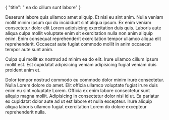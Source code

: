 {
  "title": " ea do cillum sunt labore"
}

Deserunt labore quis ullamco amet aliquip. Et nisi eu sint anim. Nulla veniam mollit minim ipsum qui do incididunt sint aliqua ipsum. Ex enim veniam consectetur dolor elit Lorem adipisicing exercitation duis quis. Laboris aute aliqua culpa mollit voluptate enim sit exercitation nulla non anim aliquip enim. Enim consequat reprehenderit exercitation tempor ullamco aliqua elit reprehenderit. Occaecat aute fugiat commodo mollit in anim occaecat tempor aute sunt anim.

Culpa qui mollit ex nostrud ad minim ea do elit. Irure ullamco cillum ipsum mollit est. Est cupidatat adipisicing veniam adipisicing fugiat veniam duis proident anim et.

Dolor tempor nostrud commodo eu commodo dolor minim irure consectetur. Nulla Lorem dolore do amet. Elit officia ullamco voluptate fugiat irure duis enim eu sint voluptate Lorem. Officia ex enim labore consectetur sunt aliquip magna mollit. Adipisicing in consectetur dolor nisi id ut. Ea pariatur ex cupidatat dolor aute ad ut est labore et nulla excepteur. Irure aliquip aliqua laboris ullamco fugiat exercitation Lorem do dolore excepteur reprehenderit nulla.